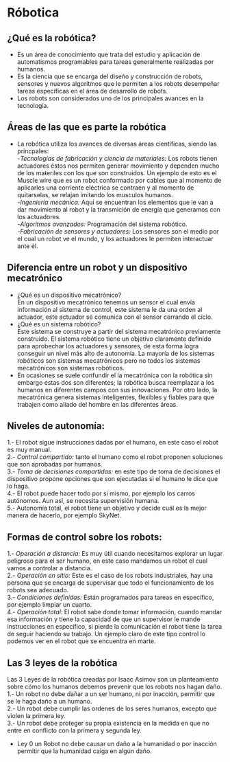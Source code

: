 # Róbotica  
## ¿Qué es la robótica?  
- Es un área de conocimiento que trata del estudio y aplicación de automatismos programables para tareas generalmente realizadas por humanos.  
- Es la ciencia que se encarga del diseño y construcción de robots, sensores y nuevos algoritmos que le permiten a los robots desempeñar tareas específicas en el área de desarrollo de robots.  
- Los robots son considerados uno de los principales avances en la tecnología.  

## Áreas de las que es parte la robótica  
- La robótica utiliza los avances de diversas áreas científicas, siendo las princpales:  
    -*Tecnologías de fabricación y ciencia de materiales:* Los robots tienen actuadores éstos nos permiten generar movimiento y dependen mucho de los materiles con los que son construidos. Un ejemplo de esto es el Muscle wire que es un robot conformado por cables que al momento de aplicarles una corriente eléctrica se contraen y al momento de quitarselas, se relajan imitando los musculos humanos.  
    -*Ingeniería mecánica:* Aquí se encuentran los elementos que le van a dar movimiento al robot y la  transmición de energía que generamos con los actuadores.  
    -*Algoritmos avanzados:* Programación del sistema robótico.  
    -*Fabricación de sensores y actuadores:* Los sensores son el medio por el cual un robot ve el mundo, y los actuadores le permiten interactuar ante él.  

## Diferencia entre un robot y un dispositivo mecatrónico  
- ¿Qué es un dispositivo mecatrónico?  
En un dispositivo mecatrónico tenemos un sensor el cual envía información al sistema de control, este sistema le da una orden al actuador, este actuador se comunica con el sensor cerrando el cíclo.  
- ¿Qué es un sistema robótico?  
Este sistema se construye a partir del sistema mecatrónico previamente construido. El sistema robótico tiene un objetivo claramente definido para aprobechar los actuadores y sensores, de esta forma logra conseguir un nivel más alto de autonomía. La mayoría de los sistemas robóticos son sistemas mecatrónicos pero no todos los sistemas mecatrónicos son sistemas robóticos. 
- En ocasiones se suele confundir el la mecatrónica con la robótica sin embargo estas dos son diferentes; la robótica busca reemplazar a los humanos en diferentes campos con sus innovaciones. Por otro lado, la mecatrónica genera sistemas inteligentes, flexibles y fiables para que trabajen como aliado del hombre en las diferentes áreas.  

## Niveles de autonomía:  
1.- El robot sigue instrucciones dadas por el humano, en este caso el robot es muy manual.  
2.- *Control compartido:* tanto el humano como el robot proponen soluciones que son aprobadas por humanos.  
3.- *Toma de decisiones compartidas:* en este tipo de toma de decisiones el dispositivo propone opciones que son ejecutadas si el humano le dice que lo haga.  
4.- El robot puede hacer todo por si mismo, por ejemplo los carros autónomos. Aun así, se necesita supervisión humana.  
5.- Autonomía total, el robot tiene un objetivo y decide cuál es la mejor manera de hacerlo, por ejemplo SkyNet.  

## Formas de control sobre los robots:  
1.- *Operación a distancia:* Es muy útil cuando necesitamos explorar un lugar peligroso para el ser humano, en este caso mandamos un robot el cual vamos a controlar a distancia.  
2.- *Operación en sitio:* Este es el caso de los robots industriales, hay una persona que se encarga de supervisar que todo el funcionamiento de los robots sea adecuado.  
3.- *Condiciones definidas:* Están programados para tareas en específico, por ejemplo limpiar un cuarto.  
4.- *Operación total:* El robot sabe donde tomar información, cuando mandar esa información y tiene la capacidad de que un supervisor le mande instrucciones en específico, si pierde la comunicación el robot tiene la tarea de seguir haciendo su trabajo. Un ejemplo claro de este tipo control lo podemos ver en el robot que se encuentra en marte.  

## Las 3 leyes de la robótica  
Las 3 Leyes de la robótica creadas por Isaac Asimov son un planteamiento sobre cómo los humanos debemos prevenir que los robots nos hagan daño.  
1.- Un robot no debe dañar a un ser humano, ni por inacción, permitir que se le haga daño a un humano.  
2.- Un robot debe cumplir las ordenes de los seres humanos, excepto que violen la primera ley.  
3.- Un robot debe proteger su propia existencia en la medida en que no entre en conflicto con la primera y segunda ley.  
- Ley 0 un Robot no debe causar un daño a la humanidad o por inacción permitir que la humanidad caiga en algún daño.  